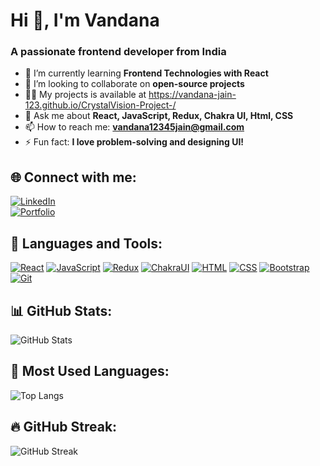 #  Hi 👋, I'm Vandana



### A passionate frontend developer from India

- 🌱 I’m currently learning **Frontend Technologies with React**  
- 👯 I’m looking to collaborate on **open-source projects**
- 👨‍💻 My projects is available at https://vandana-jain-123.github.io/CrystalVision-Project-/
- 💬 Ask me about **React, JavaScript, Redux, Chakra UI, Html, CSS**  
- 📫 How to reach me: **vandana12345jain@gmail.com**  
- ⚡ Fun fact: **I love problem-solving and designing UI!**

## 🌐 Connect with me:  
[![LinkedIn](https://img.shields.io/badge/LinkedIn-blue?style=for-the-badge&logo=linkedin)](https://www.linkedin.com/in/vandanaanand1)  
[![Portfolio](https://img.shields.io/badge/Portfolio-%23000000.svg?style=for-the-badge&logo=vercel)](https://vandanaportfolios.netlify.app/)  

## 🚀 Languages and Tools:
[![React](https://img.shields.io/badge/React-blue?style=for-the-badge&logo=react)](https://react.dev/)
[![JavaScript](https://img.shields.io/badge/JavaScript-yellow?style=for-the-badge&logo=javascript)](https://developer.mozilla.org/en-US/docs/Web/JavaScript)
[![Redux](https://img.shields.io/badge/Redux-purple?style=for-the-badge&logo=redux)](https://redux.js.org/)
[![ChakraUI](https://img.shields.io/badge/Chakra%20UI-teal?style=for-the-badge&logo=chakraui)](https://chakra-ui.com/)
[![HTML](https://img.shields.io/badge/HTML5-orange?style=for-the-badge&logo=html5)](https://developer.mozilla.org/en-US/docs/Web/HTML)
[![CSS](https://img.shields.io/badge/CSS3-blue?style=for-the-badge&logo=css3)](https://developer.mozilla.org/en-US/docs/Web/CSS)
[![Bootstrap](https://img.shields.io/badge/Bootstrap-blueviolet?style=for-the-badge&logo=bootstrap)](https://getbootstrap.com/)
[![Git](https://img.shields.io/badge/Git-orange?style=for-the-badge&logo=git)](https://git-scm.com/)


## 📊 GitHub Stats:
![GitHub Stats](https://github-readme-stats.vercel.app/api?username=Vandana-Jain-123&show_icons=true&theme=radical)

## 📌 Most Used Languages:
![Top Langs](https://github-readme-stats.vercel.app/api/top-langs/?username=Vandana-Jain-123&layout=compact&theme=radical)

## 🔥 GitHub Streak:
![GitHub Streak](https://github-readme-streak-stats.herokuapp.com/?user=vandana-jain-123&theme=radical)





